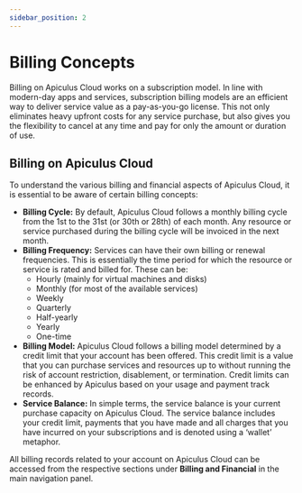 ```yaml
---
sidebar_position: 2
---
```

# Billing Concepts
Billing on Apiculus Cloud works on a subscription model. In line with modern-day apps and services, subscription billing models are an efficient way to deliver service value as a pay-as-you-go license. This not only eliminates heavy upfront costs for any service purchase, but also gives you the flexibility to cancel at any time and pay for only the amount or duration of use.

## Billing on Apiculus Cloud

To understand the various billing and financial aspects of Apiculus Cloud, it is essential to be aware of certain billing concepts:

- **Billing Cycle:** By default, Apiculus Cloud follows a monthly billing cycle from the 1st to the 31st (or 30th or 28th) of each month. Any resource or service purchased during the billing cycle will be invoiced in the next month.
- **Billing Frequency:** Services can have their own billing or renewal frequencies. This is essentially the time period for which the resource or service is rated and billed for. These can be:
    - Hourly (mainly for virtual machines and disks)
    - Monthly (for most of the available services)
    - Weekly
    - Quarterly
    - Half-yearly
    - Yearly
    - One-time
- **Billing Model:** Apiculus Cloud follows a billing model determined by a credit limit that your account has been offered. This credit limit is a value that you can purchase services and resources up to without running the risk of account restriction, disablement, or termination. Credit limits can be enhanced by Apiculus based on your usage and payment track records.
- **Service Balance:** In simple terms, the service balance is your current purchase capacity on Apiculus Cloud. The service balance includes your credit limit, payments that you have made and all charges that you have incurred on your subscriptions and is denoted using a ‘wallet’ metaphor.

All billing records related to your account on Apiculus Cloud can be accessed from the respective sections under **Billing and Financial** in the main navigation panel.





